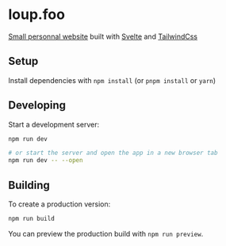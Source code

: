# loup.foo

[Small personnal website](https://loup.foo) built with [Svelte](https://svelte.dev/) and [TailwindCss](https://tailwindcss.com/)

## Setup

Install dependencies with `npm install` (or `pnpm install` or `yarn`)

## Developing

Start a development server:

```bash
npm run dev

# or start the server and open the app in a new browser tab
npm run dev -- --open
```

## Building

To create a production version:

```bash
npm run build
```

You can preview the production build with `npm run preview`.
